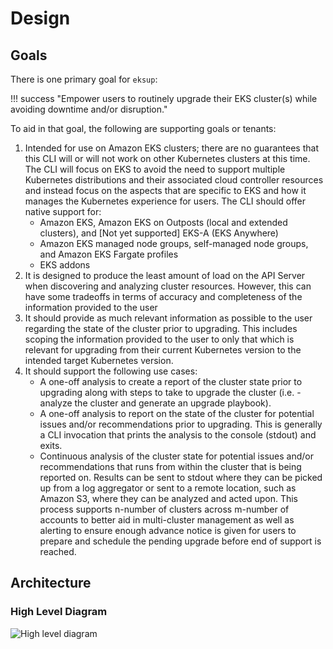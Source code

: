# Design

## Goals

There is one primary goal for `eksup`:

!!! success "Empower users to routinely upgrade their EKS cluster(s) while avoiding downtime and/or disruption."

To aid in that goal, the following are supporting goals or tenants:

1. Intended for use on Amazon EKS clusters; there are no guarantees that this CLI will or will not work on other Kubernetes clusters at this time. The CLI will focus on EKS to avoid the need to support multiple Kubernetes distributions and their associated cloud controller resources and instead focus on the aspects that are specific to EKS and how it manages the Kubernetes experience for users. The CLI should offer native support for:
      - Amazon EKS, Amazon EKS on Outposts (local and extended clusters), and [Not yet supported] EKS-A (EKS Anywhere)
      - Amazon EKS managed node groups, self-managed node groups, and Amazon EKS Fargate profiles
      - EKS addons
2. It is designed to produce the least amount of load on the API Server when discovering and analyzing cluster resources. However, this can have some tradeoffs in terms of accuracy and completeness of the information provided to the user
3. It should provide as much relevant information as possible to the user regarding the state of the cluster prior to upgrading. This includes scoping the information provided to the user to only that which is relevant for upgrading from their current Kubernetes version to the intended target Kubernetes version.
4. It should support the following use cases:
      - A one-off analysis to create a report of the cluster state prior to upgrading along with steps to take to upgrade the cluster (i.e. - analyze the cluster and generate an upgrade playbook).
      - A one-off analysis to report on the state of the cluster for potential issues and/or recommendations prior to upgrading. This is generally a CLI invocation that prints the analysis to the console (stdout) and exits.
      - Continuous analysis of the cluster state for potential issues and/or recommendations that runs from within the cluster that is being reported on. Results can be sent to stdout where they can be picked up from a log aggregator or sent to a remote location, such as Amazon S3, where they can be analyzed and acted upon. This process supports n-number of clusters across m-number of accounts to better aid in multi-cluster management as well as alerting to ensure enough advance notice is given for users to prepare and schedule the pending upgrade before end of support is reached.

## Architecture

### High Level Diagram

![High level diagram](https://raw.githubusercontent.com/clowdhaus/eksup/main/docs/imgs/checks.png)
